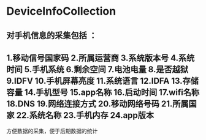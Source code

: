 # DeviceInfoCollection
对手机信息的采集包括 ：
------------------------------
1.移动信号国家码 
2.所属运营商 
3.系统版本号 
4.系统时间 
5.手机系统 
6.剩余空间 
7.电池电量 
8.是否越狱 
9.IDFV 
10.手机屏幕亮度 
11.系统语言 
12.IDFA 
13.存储容量 
14.手机型号 
15.app名称 
16.启动时间 
17.wifi名称 
18.DNS 
19.网络连接方式 
20.移动网络号码 
21.所属国家 
22.系统名称 
23.手机内存 
24.app版本 
---------------------------------------
方便数据的采集，便于后期数据的统计
